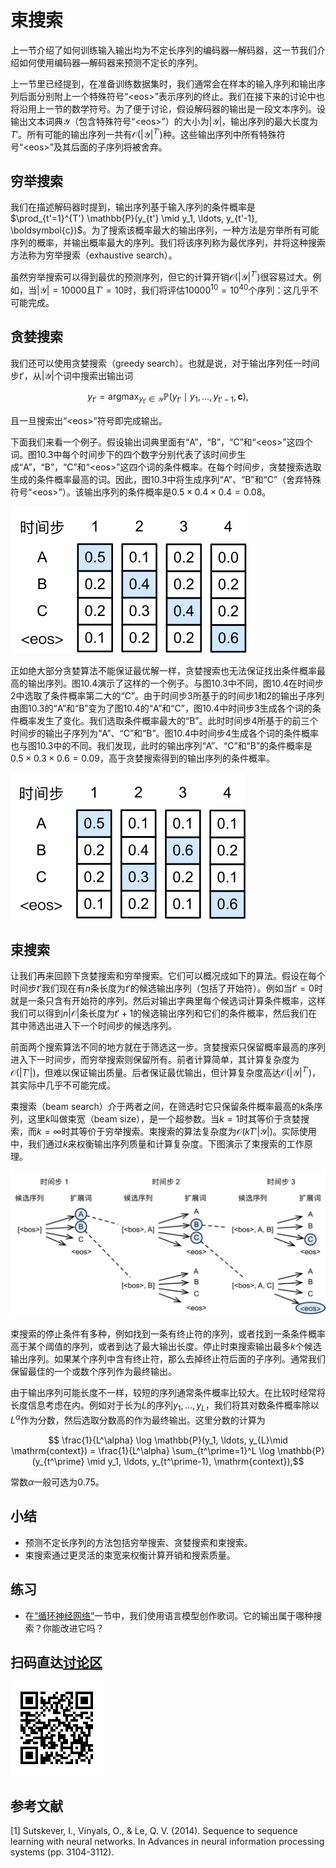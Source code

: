 # 束搜索

上一节介绍了如何训练输入输出均为不定长序列的编码器—解码器，这一节我们介绍如何使用编码器—解码器来预测不定长的序列。

上一节里已经提到，在准备训练数据集时，我们通常会在样本的输入序列和输出序列后面分别附上一个特殊符号“&lt;eos&gt;”表示序列的终止。我们在接下来的讨论中也将沿用上一节的数学符号。为了便于讨论，假设解码器的输出是一段文本序列。设输出文本词典$\mathcal{Y}$（包含特殊符号“&lt;eos&gt;”）的大小为$|\mathcal{Y}|$，输出序列的最大长度为$T'$。所有可能的输出序列一共有$\mathcal{O}(|\mathcal{Y}|^{T'})$种。这些输出序列中所有特殊符号“&lt;eos&gt;”及其后面的子序列将被舍弃。



## 穷举搜索

我们在描述解码器时提到，输出序列基于输入序列的条件概率是$\prod_{t'=1}^{T'} \mathbb{P}(y_{t'} \mid y_1, \ldots, y_{t'-1}, \boldsymbol{c})$。为了搜索该概率最大的输出序列，一种方法是穷举所有可能序列的概率，并输出概率最大的序列。我们将该序列称为最优序列，并将这种搜索方法称为穷举搜索（exhaustive search）。

虽然穷举搜索可以得到最优的预测序列，但它的计算开销$\mathcal{O}(|\mathcal{Y}|^{T'})$很容易过大。例如，当$|\mathcal{Y}|=10000$且$T'=10$时，我们将评估$10000^{10} = 10^{40}$个序列：这几乎不可能完成。



## 贪婪搜索

我们还可以使用贪婪搜索（greedy search）。也就是说，对于输出序列任一时间步$t'$，从$|\mathcal{Y}|$个词中搜索出输出词

$$y_{t'} = \text{argmax}_{y_{t'} \in \mathcal{Y}} \mathbb{P}(y_{t'} \mid y_1, \ldots, y_{t'-1}, \boldsymbol{c}),$$

且一旦搜索出“&lt;eos&gt;”符号即完成输出。

下面我们来看一个例子。假设输出词典里面有“A”，“B”，“C”和“&lt;eos&gt;”这四个词。图10.3中每个时间步下的四个数字分别代表了该时间步生成“A”，“B”，“C”和“&lt;eos&gt;”这四个词的条件概率。在每个时间步，贪婪搜索选取生成的条件概率最高的词。因此，图10.3中将生成序列“A”、“B”和“C”（舍弃特殊符号“&lt;eos&gt;”）。该输出序列的条件概率是$0.5\times0.4\times0.4 = 0.08$。


![每个时间步下的四个数字分别代表了该时间步生成“A”，“B”，“C”和“&lt;eos&gt;”这四个词的条件概率。在每个时间步，贪婪搜索选取生成的条件概率最高的词。](../img/s2s_prob1.svg)


正如绝大部分贪婪算法不能保证最优解一样，贪婪搜索也无法保证找出条件概率最高的输出序列。图10.4演示了这样的一个例子。与图10.3中不同，图10.4在时间步2中选取了条件概率第二大的“C”。由于时间步3所基于的时间步1和2的输出子序列由图10.3的“A”和“B”变为了图10.4的“A”和“C”，图10.4中时间步3生成各个词的条件概率发生了变化。我们选取条件概率最大的“B”。此时时间步4所基于的前三个时间步的输出子序列为“A”、“C”和“B”。图10.4中时间步4生成各个词的条件概率也与图10.3中的不同。我们发现，此时的输出序列“A”、“C”和“B”的条件概率是$0.5\times0.3\times0.6=0.09$，高于贪婪搜索得到的输出序列的条件概率。

![每个时间步下的四个数字分别代表了该时间步生成“A”，“B”，“C”和“&lt;eos&gt;”这四个词的条件概率。在时间步2选取条件概率第二大的“C”。](../img/s2s_prob2.svg)



## 束搜索

让我们再来回顾下贪婪搜索和穷举搜索。它们可以概况成如下的算法。假设在每个时间步$t'$我们现在有$n$条长度为$t'$的候选输出序列（包括了开始符）。例如当$t'=0$时就是一条只含有开始符的序列。然后对输出字典里每个候选词计算条件概率，这样我们可以得到$n|\mathcal{O}|$条长度为$t'+1$的候选输出序列和它们的条件概率，然后我们在其中筛选出进入下一个时间步的候选序列。

前面两个搜索算法不同的地方就在于筛选这一步。贪婪搜索只保留概率最高的序列进入下一时间步，而穷举搜索则保留所有。前者计算简单，其计算复杂度为$\mathcal{O}(|T'|)$，但难以保证输出质量。后者保证最优输出，但计算复杂度高达$\mathcal{O}(|\mathcal{Y}|^{T'})$，其实际中几乎不可能完成。

束搜索（beam search）介于两者之间，在筛选时它只保留条件概率最高的$k$条序列，这里$k$叫做束宽（beam size），是一个超参数。当$k=1$时其等价于贪婪搜索，而$k=\infty$时其等价于穷举搜索。束搜索的算法复杂度为$\mathcal{O}(kT'|\mathcal{Y}|)$。实际使用中，我们通过$k$来权衡输出序列质量和计算复杂度。下图演示了束搜索的工作原理。

![束宽为2的束搜索，每个时间步选取条件概率最高的两个序列作为候选进入下一时间。](../img/beam_search.svg)

束搜索的停止条件有多种，例如找到一条有终止符的序列，或者找到一条条件概率高于某个阈值的序列，或者到达了最大输出长度。停止时束搜索输出最多$k$个候选输出序列。如果某个序列中含有终止符，那么去掉终止符后面的子序列。通常我们保留最佳的一个或数个序列作为最终输出。

由于输出序列可能长度不一样，较短的序列通常条件概率比较大。在比较时经常将长度信息考虑在内。例如对于长为$L$的序列$y_1,\ldots,y_L$，我们将其对数条件概率除以$L^\alpha$作为分数，然后选取分数高的作为最终输出。这里分数的计算为

$$ \frac{1}{L^\alpha} \log \mathbb{P}(y_1, \ldots, y_{L}\mid \mathrm{context}) = \frac{1}{L^\alpha} \sum_{t^\prime=1}^L \log \mathbb{P}(y_{t^\prime} \mid y_1, \ldots, y_{t^\prime-1}, \mathrm{context}),$$

常数$\alpha$一般可选为0.75。


## 小结

* 预测不定长序列的方法包括穷举搜索、贪婪搜索和束搜索。
* 束搜索通过更灵活的束宽来权衡计算开销和搜索质量。


## 练习

* 在[“循环神经网络”](../chapter_recurrent-neural-networks/rnn.md)一节中，我们使用语言模型创作歌词。它的输出属于哪种搜索？你能改进它吗？


## 扫码直达[讨论区](https://discuss.gluon.ai/t/topic/6817)

![](../img/qr_beam-search.svg)

## 参考文献

[1] Sutskever, I., Vinyals, O., & Le, Q. V. (2014). Sequence to sequence learning with neural networks. In Advances in neural information processing systems (pp. 3104-3112).
